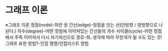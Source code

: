 # 그래프 이론

※그래프 이론 정점(node)-파란 원 간선(edge)-정점을 잇는 선(단방향 / 양방향으로 나뉜다.) 차수(degree)-어떤 정점에 이어져있는 간선들의 개수 사이클(cycle)-어떤 정점에서 주죽 이어져서 다시 자기자신으로 경로-뭐..생각에 따라 무한개가 될 수도 있는 것! 그래프 표현 방법?-인접 행렬/인접리스트 방법
